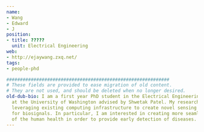 ```yaml
---
name:
- Wang
- Edward
- J
position:
- title: ?????
  unit: Electrical Engineering
web:
- http://ejaywang.zxq.net/
tags:
- people-phd

############################################################
# These fields are provided to ease migration of old content.
# They are not used, and should be deleted when no longer desired.
old-dub-bio: I am a first year PhD student in the Electrical Engineering department
  at the University of Washington advised by Shwetak Patel. My research focus is on
  leveraging existing computing infrastructure to create novel sensing techniques
  for biosignals. In particular, I am interested in creating more seamless monitoring
  of the human health in order to provide early detection of diseases.
---
```

